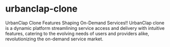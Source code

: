 # urbanclap-clone
UrbanClap Clone Features Shaping On-Demand Services!! UrbanClap clone is a dynamic platform streamlining service access and delivery with intuitive features, catering to the evolving needs of users and providers alike, revolutionizing the on-demand service market.
